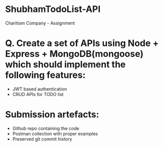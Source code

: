 # ShubhamTodoList-API
Charitism Company - Assignment

# Q. Create a set of APIs using Node + Express + MongoDB(mongoose) which should implement the following features:
  - JWT based authentication
  - CRUD APIs for TODO list

# Submission artefacts:
  - Github repo containing the code
  - Postman collection with proper examples
  - Preserved git commit history
